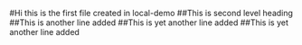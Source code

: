 #Hi this is the first file created in local-demo
##This is second level heading
##This is another line added
##This is yet another line added
##This is yet another line added
